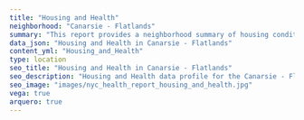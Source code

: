 ```yaml
---
title: "Housing and Health"
neighborhood: "Canarsie - Flatlands"
summary: "This report provides a neighborhood summary of housing conditions and related health outcomes. It also describes population characteristics that can increase vulnerability to housing hazards."
data_json: "Housing and Health in Canarsie - Flatlands"
content_yml: "Housing_and_Health"
type: location
seo_title: "Housing and Health in Canarsie - Flatlands"
seo_description: "Housing and Health data profile for the Canarsie - Flatlands neighborhood of NYC."
seo_image: "images/nyc_health_report_housing_and_health.jpg"
vega: true
arquero: true
---
```

